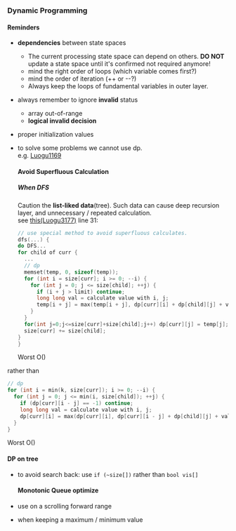 ### Dynamic Programming

#### Reminders

* **dependencies** between state spaces
  * The current processing state space can depend on others.
    **DO NOT** update a state space until it's confirmed not required anymore!  
  * mind the right order of loops (which variable comes first?)  
  * mind the order of iteration (++ or --?)  
  * Always keep the loops of fundamental variables in outer layer.  
* always remember to ignore **invalid** status  
  * array out-of-range  
  * **logical invalid decision**  
* proper initialization values
* to solve some problems we cannot use dp.  
  e.g. [Luogu1169](../luogu/Luogu1169_dp.cpp)
  
  #### Avoid Superfluous Calculation
  
  ##### When DFS
  
  Caution the **list-liked data**(tree). Such data can cause deep recursion layer,
  and unnecessary / repeated calculation.  
  see [this(Luogu3177)](../luogu/Luogu3177.cpp) line 31:
  
  ```cpp
  // use special method to avoid superfluous calculates.
  dfs(...) {
  do DFS...
  for child of curr {
    ...
    // dp
    memset(temp, 0, sizeof(temp));
    for (int i = size[curr]; i >= 0; --i) {
      for (int j = 0; j <= size[child]; ++j) {
        if (i + j > limit) continue;
        long long val = calculate value with i, j;
        temp[i + j] = max(temp[i + j], dp[curr][i] + dp[child][j] + val);
      }
    }
    for(int j=0;j<=size[curr]+size[child];j++) dp[curr][j] = temp[j];
    size[curr] += size[child];
  }
  }
  ```
  
  Worst O()

rather than

```cpp
// dp
for (int i = min(k, size[curr]); i >= 0; --i) {
  for (int j = 0; j <= min(i, size[child]); ++j) {
    if (dp[curr][i - j] == -1) continue;
    long long val = calculate value with i, j;
    dp[curr][i] = max(dp[curr][i], dp[curr][i - j] + dp[child][j] + val);
  }
}
```

Worst O()  

#### DP on tree

* to avoid search back: use `if (~size[])` rather than `bool vis[]`
  
  #### Monotonic Queue optimize
* use on a scrolling forward range
* when keeping a maximum / minimum value